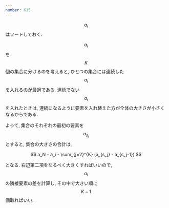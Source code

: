 ```yaml
---
number: 615
---
```

$$ a_i $$ はソートしておく.

$$ a_i $$ を $$ K $$ 個の集合に分けるのを考えると, ひとつの集合には連続した $$ a_i $$ を入れるのが最適である. 連続でない $$ a_i $$ を入れたときは, 連続になるように要素を入れ替えた方が全体の大きさが小さくなるからである.

よって, 集合のそれぞれの最初の要素を $$ a_{s_j} $$ とすると, 集合の大きさの合計は,

$$
a_N - a_i - \sum_{j=2}^{K} (a_{s_j} - a_{s_j-1})
$$

となる. 右辺第二項をなるべく大きくすればいいので, $$ a_i $$ の隣接要素の差を計算し, その中で大きい順に $$ K-1 $$ 個取ればいい.

